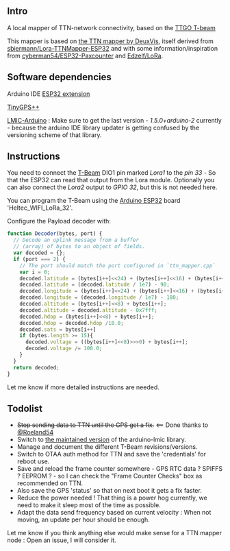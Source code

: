 ## Intro

A local mapper of TTN-network connectivity, based on the [TTGO T-beam](https://www.aliexpress.com/store/product/TTGO-T-Beam-ESP32-433-868-915Mhz-WiFi-Wireless-Bluetooth-Module-ESP-32-GPS-NEO-6M/2090076_32875743018.html?spm=2114.12010615.8148356.4.514a26cdK0eZIz)

This mapper is based on [the TTN mapper by DeuxVis](https://github.com/DeuxVis/Lora-TTNMapper-T-Beam), itself derived from [sbiermann/Lora-TTNMapper-ESP32](https://github.com/sbiermann/Lora-TTNMapper-ESP32) and with some information/inspiration from [cyberman54/ESP32-Paxcounter](https://github.com/cyberman54/ESP32-Paxcounter) and [Edzelf/LoRa](https://github.com/Edzelf/LoRa).

## Software dependencies

Arduino IDE [ESP32 extension](https://github.com/espressif/arduino-esp32)

[TinyGPS++](http://arduiniana.org/libraries/tinygpsplus/)

[LMIC-Arduino](https://github.com/matthijskooijman/arduino-lmic) : Make sure to get the last version - *1.5.0+arduino-2* currently - because the arduino IDE library updater is getting confused by the versioning scheme of that library.

## Instructions

You need to connect the [T-Beam](https://github.com/LilyGO/TTGO-T-Beam) DIO1 pin marked *Lora1* to the *pin 33* - So that the ESP32 can read that output from the Lora module.
Optionally you can also connect the *Lora2* output to *GPIO 32*, but this is not needed here.

You can program the T-Beam using the [Arduino ESP32](https://github.com/espressif/arduino-esp32) board 'Heltec_WIFI_LoRa_32'.

Configure the Payload decoder with:
```javascript
function Decoder(bytes, port) {
  // Decode an uplink message from a buffer
  // (array) of bytes to an object of fields.
  var decoded = {};
  if (port === 2) {
    // The port should match the port configured in `ttn_mapper.cpp`
    var i = 0;
    decoded.latitude = (bytes[i++]<<24) + (bytes[i++]<<16) + (bytes[i++]<<8) + bytes[i++];
    decoded.latitude = (decoded.latitude / 1e7) - 90;
    decoded.longitude = (bytes[i++]<<24) + (bytes[i++]<<16) + (bytes[i++]<<8) + bytes[i++];
    decoded.longitude = (decoded.longitude / 1e7) - 180;
    decoded.altitude = (bytes[i++]<<8) + bytes[i++];
    decoded.altitude = decoded.altitude - 0x7fff;
    decoded.hdop = (bytes[i++]<<8) + bytes[i++];
    decoded.hdop = decoded.hdop /10.0;
    decoded.sats = bytes[i++]
    if (bytes.length >= 15){
      decoded.voltage = ((bytes[i++]<<8)>>>0) + bytes[i++];
      decoded.voltage /= 100.0;
    }
  }
  return decoded;
}
```

Let me know if more detailed instructions are needed.

## Todolist

* ~~Stop sending data to TTN until the GPS get a fix.~~ <== Done thanks to [@Roeland54](https://github.com/Roeland54)
* Switch to [the maintained version](https://github.com/mcci-catena/arduino-lmic) of the arduino-lmic library.
* Manage and document the different T-Beam revisions/versions.
* Switch to OTAA auth method for TTN and save the 'credentials' for reboot use.
* Save and reload the frame counter somewhere - GPS RTC data ? SPIFFS ? EEPROM ? - so I can check the "Frame Counter Checks" box as recommended on TTN.
* Also save the GPS 'status' so that on next boot it gets a fix faster.
* Reduce the power needed ! That thing is a power hog currently, we need to make it sleep most of the time as possible.
* Adapt the data send frequency based on current velocity : When not moving, an update per hour should be enough.

Let me know if you think anything else would make sense for a TTN mapper node : Open an issue, I will consider it.

